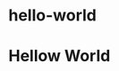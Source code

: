 # hello-world
<!DOCTYPE html>
<html lang = "en-US">
  <head>
    <meta charset = "UTF-8">
    <title>Hello World</title>
  </head>
  <body>
    <h1>Hellow World</h1>
  </body>
</html>
 
